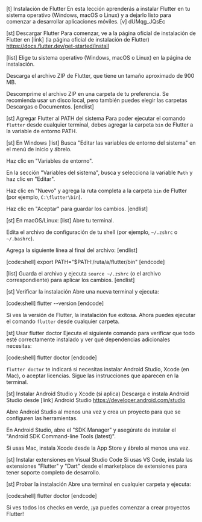 [t] Instalación de Flutter
En esta lección aprenderás a instalar Flutter en tu sistema operativo (Windows, macOS o Linux) y a dejarlo listo para comenzar a desarrollar aplicaciones móviles.
[v] dUMqg_JQsEc

[st] Descargar Flutter
Para comenzar, ve a la página oficial de instalación de Flutter en [link] (la página oficial de instalación de Flutter) https://docs.flutter.dev/get-started/install

[list]
Elige tu sistema operativo (Windows, macOS o Linux) en la página de instalación.

Descarga el archivo ZIP de Flutter, que tiene un tamaño aproximado de 900 MB.

Descomprime el archivo ZIP en una carpeta de tu preferencia. Se recomienda usar un disco local, pero también puedes elegir las carpetas Descargas o Documentos.
[endlist]

[st] Agregar Flutter al PATH del sistema
Para poder ejecutar el comando `flutter` desde cualquier terminal, debes agregar la carpeta `bin` de Flutter a la variable de entorno PATH.

[st] En Windows
[list]
Busca "Editar las variables de entorno del sistema" en el menú de inicio y ábrelo.

Haz clic en "Variables de entorno".

En la sección "Variables del sistema", busca y selecciona la variable `Path` y haz clic en "Editar".

Haz clic en "Nuevo" y agrega la ruta completa a la carpeta `bin` de Flutter (por ejemplo, `C:\flutter\bin`).

Haz clic en "Aceptar" para guardar los cambios.
[endlist]

[st] En macOS/Linux:
[list]
Abre tu terminal.

Edita el archivo de configuración de tu shell (por ejemplo, `~/.zshrc` o `~/.bashrc`).

Agrega la siguiente línea al final del archivo:
[endlist]

[code:shell]
export PATH="$PATH:/ruta/a/flutter/bin"
[endcode]

[list]
Guarda el archivo y ejecuta `source ~/.zshrc` (o el archivo correspondiente) para aplicar los cambios.
[endlist]

[st] Verificar la instalación
Abre una nueva terminal y ejecuta:

[code:shell]
flutter --version
[endcode]

Si ves la versión de Flutter, la instalación fue exitosa. Ahora puedes ejecutar el comando `flutter` desde cualquier carpeta.

[st] Usar flutter doctor
Ejecuta el siguiente comando para verificar que todo esté correctamente instalado y ver qué dependencias adicionales necesitas:

[code:shell]
flutter doctor
[endcode]

`flutter doctor` te indicará si necesitas instalar Android Studio, Xcode (en Mac), o aceptar licencias. Sigue las instrucciones que aparecen en la terminal.

[st] Instalar Android Studio y Xcode (si aplica)
Descarga e instala Android Studio desde [link] Android Studio https://developer.android.com/studio

Abre Android Studio al menos una vez y crea un proyecto para que se configuren las herramientas.

En Android Studio, abre el "SDK Manager" y asegúrate de instalar el "Android SDK Command-line Tools (latest)".

Si usas Mac, instala Xcode desde la App Store y ábrelo al menos una vez.

[st] Instalar extensiones en Visual Studio Code
Si usas VS Code, instala las extensiones "Flutter" y "Dart" desde el marketplace de extensiones para tener soporte completo de desarrollo.

[st] Probar la instalación
Abre una terminal en cualquier carpeta y ejecuta:

[code:shell]
flutter doctor
[endcode]

Si ves todos los checks en verde, ¡ya puedes comenzar a crear proyectos Flutter!
